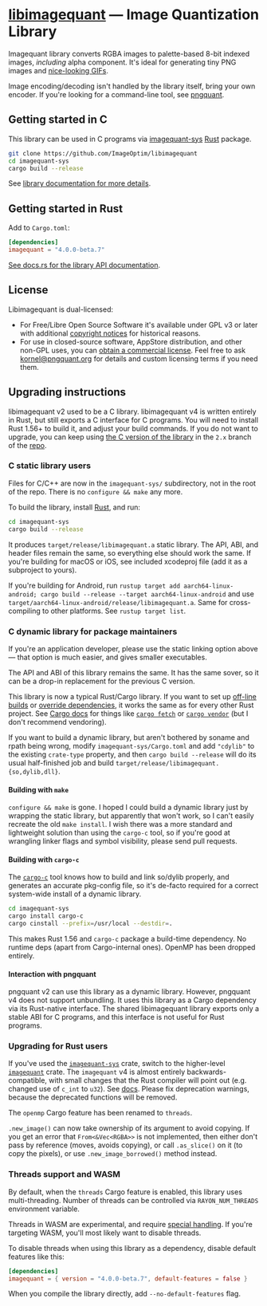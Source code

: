 # [libimagequant](https://pngquant.org/lib/) — Image Quantization Library

Imagequant library converts RGBA images to palette-based 8-bit indexed images, *including* alpha component. It's ideal for generating tiny PNG images and [nice-looking GIFs](https://gif.ski).

Image encoding/decoding isn't handled by the library itself, bring your own encoder. If you're looking for a command-line tool, see [pngquant](https://pngquant.org).

## Getting started in C

This library can be used in C programs via [imagequant-sys](https://github.com/ImageOptim/libimagequant/tree/main/imagequant-sys) [Rust](https://www.rust-lang.org/) package.

```bash
git clone https://github.com/ImageOptim/libimagequant
cd imagequant-sys
cargo build --release
```

See [library documentation for more details](https://pngquant.org/lib/).

## Getting started in Rust

Add to `Cargo.toml`:

```toml
[dependencies]
imagequant = "4.0.0-beta.7"
```

[See docs.rs for the library API documentation](https://docs.rs/imagequant).

## License

Libimagequant is dual-licensed:

* For Free/Libre Open Source Software it's available under GPL v3 or later with additional [copyright notices](https://raw.github.com/ImageOptim/libimagequant/master/COPYRIGHT) for historical reasons.
* For use in closed-source software, AppStore distribution, and other non-GPL uses, you can [obtain a commercial license](https://supso.org/projects/pngquant). Feel free to ask kornel@pngquant.org for details and custom licensing terms if you need them.

## Upgrading instructions

libimagequant v2 used to be a C library. libimagequant v4 is written entirely in Rust, but still exports a C interface for C programs. You will need to install Rust 1.56+ to build it, and adjust your build commands. If you do not want to upgrade, you can keep using [the C version of the library](https://github.com/imageoptim/libimagequant/tree/2.x) in the `2.x` branch of the [repo](https://github.com/ImageOptim/libimagequant).

### C static library users

Files for C/C++ are now in the `imagequant-sys/` subdirectory, not in the root of the repo. There is no `configure && make` any more.

To build the library, install [Rust](https://rustup.rs), and run:

```bash
cd imagequant-sys
cargo build --release
```

It produces `target/release/libimagequant.a` static library. The API, ABI, and header files remain the same, so everything else should work the same.
If you're building for macOS or iOS, see included xcodeproj file (add it as a subproject to yours).

If you're building for Android, run `rustup target add aarch64-linux-android; cargo build --release --target aarch64-linux-android` and use `target/aarch64-linux-android/release/libimagequant.a`. Same for cross-compiling to other platforms. See `rustup target list`.

### C dynamic library for package maintainers

If you're an application developer, please use the static linking option above — that option is much easier, and gives smaller executables.

The API and ABI of this library remains the same. It has the same sover, so it can be a drop-in replacement for the previous C version.

This library is now a typical Rust/Cargo library. If you want to set up [off-line builds](https://doc.rust-lang.org/cargo/faq.html#how-can-cargo-work-offline) or [override dependencies](https://doc.rust-lang.org/cargo/reference/overriding-dependencies.html), it works the same as for every other Rust project. See [Cargo docs](https://doc.rust-lang.org/cargo/) for things like [`cargo fetch`](https://doc.rust-lang.org/cargo/commands/cargo-fetch.html) or [`cargo vendor`](https://doc.rust-lang.org/cargo/commands/cargo-vendor.html) (but I don't recommend vendoring).

If you want to build a dynamic library, but aren't bothered by soname and rpath being wrong, modify `imagequant-sys/Cargo.toml` and add `"cdylib"` to the existing `crate-type` property, and then `cargo build --release` will do its usual half-finished job and build `target/release/libimagequant.{so,dylib,dll}`.

#### Building with `make`

`configure && make` is gone. I hoped I could build a dynamic library just by wrapping the static library, but apparently that won't work, so I can't easily recreate the old `make install`. I wish there was a more standard and lightweight solution than using the `cargo-c` tool, so if you're good at wrangling linker flags and symbol visibility, please send pull requests.

#### Building with `cargo-c`

The [`cargo-c`](//lib.rs/cargo-c) tool knows how to build and link so/dylib properly, and generates an accurate pkg-config file, so it's de-facto required for a correct system-wide install of a dynamic library.

```bash
cd imagequant-sys
cargo install cargo-c
cargo cinstall --prefix=/usr/local --destdir=.
```

This makes Rust 1.56 and `cargo-c` package a build-time dependency. No runtime deps (apart from Cargo-internal ones). OpenMP has been dropped entirely.

#### Interaction with pngquant

pngquant v2 can use this library as a dynamic library. However, pngquant v4 does not support unbundling. It uses this library as a Cargo dependency via its Rust-native interface. The shared libimagequant library exports only a stable ABI for C programs, and this interface is not useful for Rust programs.

### Upgrading for Rust users

If you've used the [`imagequant-sys`](//lib.rs/imagequant-sys) crate, switch to the higher-level [`imagequant`](//lib.rs/imagequant) crate. The `imagequant` v4 is almost entirely backwards-compatible, with small changes that the Rust compiler will point out (e.g. changed use of `c_int` to `u32`). See [docs](https://docs.rs/imagequant/4.0.0-beta.7/imagequant/index.html). Please fix deprecation warnings, because the deprecated functions will be removed.

The `openmp` Cargo feature has been renamed to `threads`.

`.new_image()` can now take ownership of its argument to avoid copying. If you get an error that `From<&Vec<RGBA>>` is not implemented, then either don't pass by reference (moves, avoids copying), or call `.as_slice()` on it (to copy the pixels), or use `.new_image_borrowed()` method instead.

### Threads support and WASM

By default, when the `threads` Cargo feature is enabled, this library uses multi-threading. Number of threads can be controlled via `RAYON_NUM_THREADS` environment variable.

Threads in WASM are experimental, and require [special handling](https://github.com/GoogleChromeLabs/wasm-bindgen-rayon). If you're targeting WASM, you'll most likely want to disable threads.

To disable threads when using this library as a dependency, disable default features like this:

```toml
[dependencies]
imagequant = { version = "4.0.0-beta.7", default-features = false }
```

When you compile the library directly, add `--no-default-features` flag.

